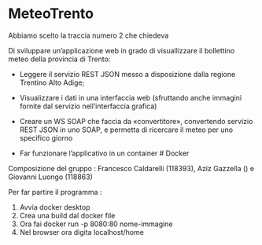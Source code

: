 # MeteoTrento
Abbiamo scelto la traccia numero 2 che chiedeva

Di sviluppare un’applicazione web in grado di visuallizzare il bollettino meteo della provincia di Trento:
- Leggere il servizio REST JSON messo a disposizione dalla regione Trentino Alto Adige;

- Visualizzare i dati in una interfaccia web (sfruttando anche immagini fornite dal servizio nell’interfaccia grafica)

- Creare un WS SOAP che faccia da «convertitore», convertendo servizio REST JSON in uno SOAP, e permetta di ricercare il meteo per uno specifico giorno

- Far funzionare l’applicativo in un container # Docker

Composizione del gruppo : Francesco Caldarelli (118393), Aziz Gazzella () e Giovanni Luongo (118863)

Per far partire il programma :
1) Avvia docker desktop
2) Crea una build dal docker file
3) Ora fai docker run -p 8080:80 nome-immagine
4) Nel browser ora digita localhost/home
